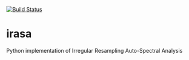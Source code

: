[![Build Status](https://www.travis-ci.com/jrudoler/irasa.svg?token=gjywNTZ8jh6mWvACqPAL&branch=main)](https://www.travis-ci.com/jrudoler/irasa)

# irasa
Python implementation of Irregular Resampling Auto-Spectral Analysis

